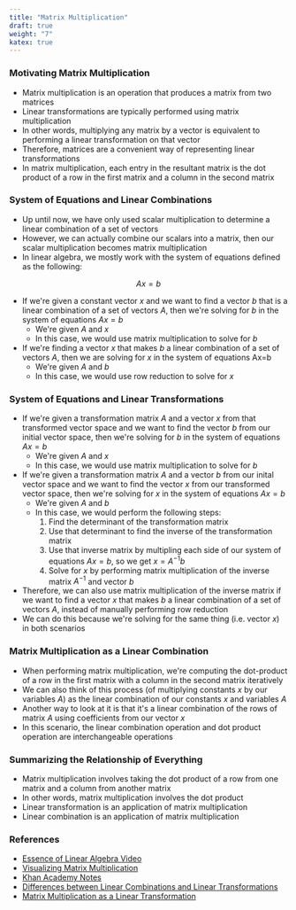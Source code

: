 ```yaml
---
title: "Matrix Multiplication"
draft: true
weight: "7"
katex: true
---
```


### Motivating Matrix Multiplication
- Matrix multiplication is an operation that produces a matrix from two matrices
- Linear transformations are typically performed using matrix multiplication
- In other words, multiplying any matrix by a vector is equivalent to performing a linear transformation on that vector
- Therefore, matrices are a convenient way of representing linear transformations
- In matrix multiplication, each entry in the resultant matrix is the dot product of a row in the first matrix and a column in the second matrix

### System of Equations and Linear Combinations
- Up until now, we have only used scalar multiplication to determine a linear combination of a set of vectors
- However, we can actually combine our scalars into a matrix, then our scalar multiplication becomes matrix multiplication
- In linear algebra, we mostly work with the system of equations defined as the following:

$$ Ax = b $$

- If we're given a constant vector $x$ and we want to find a vector $b$ that is a linear combination of a set of vectors $A$, then we're solving for $b$ in the system of equations $Ax = b$
	- We're given $A$ and $x$
	- In this case, we would use matrix multiplication to solve for $b$
- If we're finding a vector $x$ that makes $b$ a linear combination of a set of vectors $A$, then we are solving for $x$ in the system of equations Ax=b
	- We're given $A$ and $b$
	- In this case, we would use row reduction to solve for $x$

### System of Equations and Linear Transformations
- If we're given a transformation matrix $A$ and a vector $x$ from that transformed vector space and we want to find the vector $b$ from our initial vector space, then we're solving for $b$ in the system of equations $Ax = b$
	- We're given $A$ and $x$
	- In this case, we would use matrix multiplication to solve for $b$
- If we're given a transformation matrix $A$ and a vector $b$ from our inital vector space and we want to find the vector $x$ from our transformed vector space, then we're solving for $x$ in the system of equations $Ax = b$
	- We're given $A$ and $b$
	- In this case, we would perform the following steps:
		1. Find the determinant of the transformation matrix
		2. Use that determinant to find the inverse of the transformation matrix
		3. Use that inverse matrix by multipling each side of our system of equations $Ax = b$, so we get $x = A^{-1}b$
		4. Solve for $x$ by performing matrix multiplication of the inverse matrix $A^{-1}$ and vector $b$
- Therefore, we can also use matrix multiplication of the inverse matrix if we want to find a vector $x$ that makes $b$ a linear combination of a set of vectors $A$, instead of manually performing row reduction
- We can do this because we're solving for the same thing (i.e. vector $x$) in both scenarios

### Matrix Multiplication as a Linear Combination
- When performing matrix multiplication, we're computing the dot-product of a row in the first matrix with a column in the second matrix iteratively
- We can also think of this process (of multiplying constants $x$ by our variables $A$) as the linear combination of our constants $x$ and variables $A$
- Another way to look at it is that it's a linear combination of the rows of matrix $A$ using coefficients from our vector $x$
- In this scenario, the linear combination operation and dot product operation are interchangeable operations

### Summarizing the Relationship of Everything
- Matrix multiplication involves taking the dot product of a row from one matrix and a column from another matrix
- In other words, matrix multiplication involves the dot product
- Linear transformation is an application of matrix multiplication
- Linear combination is an application of matrix multiplication

### References
- [Essence of Linear Algebra Video](https://www.youtube.com/watch?v=LyGKycYT2v0)
- [Visualizing Matrix Multiplication](https://eli.thegreenplace.net/2015/visualizing-matrix-multiplication-as-a-linear-combination/)
- [Khan Academy Notes](https://www.khanacademy.org/math/precalculus/x9e81a4f98389efdf:matrices/x9e81a4f98389efdf:properties-of-matrix-multiplication/a/matrix-multiplication-dimensions)
- [Differences between Linear Combinations and Linear Transformations](https://www.quora.com/Are-the-terms-linear-combination-and-linear-transformation-used-interchangeably-in-linear-algebra-or-are-they-different)
- [Matrix Multiplication as a Linear Transformation](https://www.freetext.org/Introduction_to_Linear_Algebra/Linear_Transformations/Matrix_Multiplication/)
